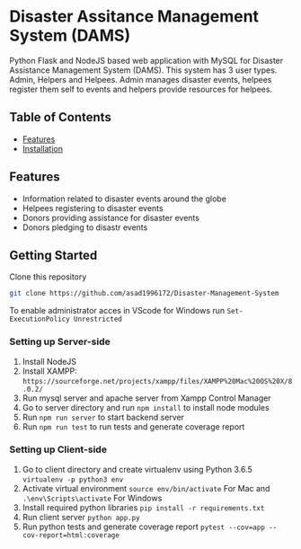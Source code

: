# Disaster Assitance Management System (DAMS)


Python Flask and NodeJS based web application with MySQL for Disaster Assistance Management System (DAMS). This system has 3 user types. Admin, Helpers and Helpees. Admin manages disaster events, helpees register them self to events and helpers provide resources for helpees.


## Table of Contents

* [Features](#Features)
* [Installation](#installation)

## Features

-   Information related to disaster events around the globe
-   Helpees registering to disaster events
-   Donors providing assistance for disaster events
-   Donors pledging to disastr events

## Getting Started
Clone this repository
```sh
git clone https://github.com/asad1996172/Disaster-Management-System
```

To enable administrator acces in VScode for Windows run ```Set-ExecutionPolicy Unrestricted```

### Setting up Server-side
1) Install NodeJS
2) Install XAMPP: ```https://sourceforge.net/projects/xampp/files/XAMPP%20Mac%20OS%20X/8.0.2/```
3) Run mysql server and apache server from Xampp Control Manager
4) Go to server directory and run ```npm install``` to install node modules
5) Run ```npm run server``` to start backend server
6) Run ```npm run test``` to run tests and generate coverage report

### Setting up Client-side
1) Go to client directory and create virtualenv using Python 3.6.5 ```virtualenv -p python3 env```
2) Activate virtual environment ```source env/bin/activate``` For Mac and ```.\env\Scripts\activate``` For Windows
3) Install required python libraries ```pip install -r requirements.txt```
4) Run client server ```python app.py```
7) Run python tests and generate coverage report ```pytest --cov=app --cov-report=html:coverage```


